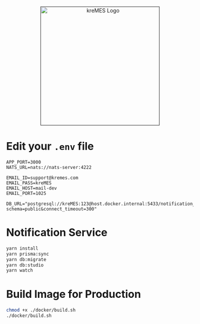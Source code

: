 <p align="center">
  <a href="" target="blank"><img src="https://svgshare.com/i/fmL.svg" width="320" alt="kreMES Logo" /></a>
</p>

# Edit your `.env` file
```
APP_PORT=3000
NATS_URL=nats://nats-server:4222

EMAIL_ID=support@kremes.com
EMAIL_PASS=kreMES
EMAIL_HOST=mail-dev
EMAIL_PORT=1025

DB_URL="postgresql://kreMES:123@host.docker.internal:5433/notification_db?schema=public&connect_timeout=300"
```

# Notification Service

```bash
yarn install
yarn prisma:sync
yarn db:migrate
yarn db:studio
yarn watch
```

# Build Image for Production
```bash
chmod +x ./docker/build.sh
./docker/build.sh
```